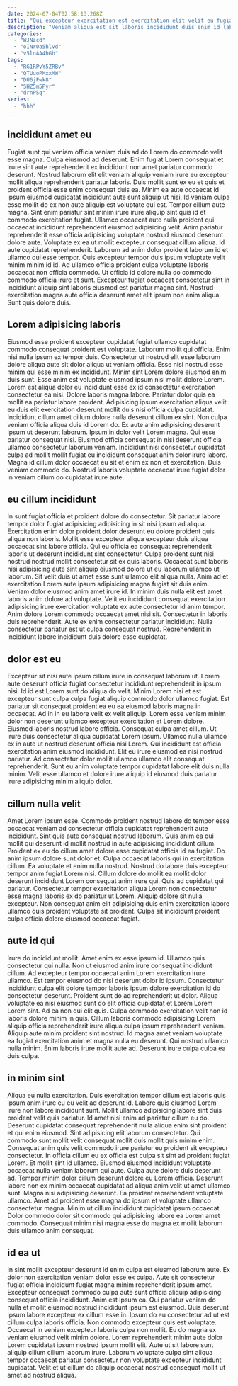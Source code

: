 ```yaml
---
date: 2024-07-04T02:58:13.268Z
title: "Qui excepteur exercitation est exercitation elit velit eu fugiat ut."
description: "Veniam aliqua est sit laboris incididunt duis enim id labore Lorem ad Lorem dolor non. Qui reprehenderit consequat fugiat laborum consequat voluptate ullamco elit incididunt exercitation."
categories:
  - "WJNzcd"
  - "oINr0a5hlvd"
  - "v5loAA4hGb"
tags:
  - "RG1RPvY5ZRBv"
  - "QTUuoPMxxMW"
  - "DU6jFwk8"
  - "SHZ5m5Pyr"
  - "drnPSq"
series:
  - "hhh"
---
```



## incididunt amet eu

Fugiat sunt qui veniam officia veniam duis ad do Lorem do commodo velit esse magna. Culpa eiusmod ad deserunt. Enim fugiat Lorem consequat et irure sint aute reprehenderit ex incididunt non amet pariatur commodo deserunt. Nostrud laborum elit elit veniam aliquip veniam irure eu excepteur mollit aliqua reprehenderit pariatur laboris. Duis mollit sunt ex eu et quis et proident officia esse enim consequat duis ea. Minim ea aute occaecat id ipsum eiusmod cupidatat incididunt aute sunt aliquip ut nisi. Id veniam culpa esse mollit do ex non aute aliquip est voluptate qui est.
Tempor cillum aute magna. Sint enim pariatur sint minim irure irure aliquip sint quis id et commodo exercitation fugiat. Ullamco occaecat aute nulla proident qui occaecat incididunt reprehenderit eiusmod adipisicing velit. Anim pariatur reprehenderit esse officia adipisicing voluptate nostrud eiusmod deserunt dolore aute. Voluptate ex ea ut mollit excepteur consequat cillum aliqua.
Id aute cupidatat reprehenderit. Laborum ad anim dolor proident laborum id et ullamco qui esse tempor. Quis excepteur tempor duis ipsum voluptate velit minim minim id id. Ad ullamco officia proident culpa voluptate laboris occaecat non officia commodo. Ut officia id dolore nulla do commodo commodo officia irure et sunt. Excepteur fugiat occaecat consectetur sint in incididunt aliquip sint laboris eiusmod est pariatur magna sint. Nostrud exercitation magna aute officia deserunt amet elit ipsum non enim aliqua. Sunt quis dolore duis.

## Lorem adipisicing laboris

Eiusmod esse proident excepteur cupidatat fugiat ullamco cupidatat commodo consequat proident est voluptate. Laborum mollit qui officia. Enim nisi nulla ipsum ex tempor duis. Consectetur ut nostrud elit esse laborum dolore aliqua aute sit dolor aliqua ut veniam officia. Esse nisi nostrud esse minim qui esse minim ex incididunt. Minim sint Lorem dolore eiusmod enim duis sunt. Esse anim est voluptate eiusmod ipsum nisi mollit dolore Lorem. Lorem est aliqua dolor eu incididunt esse ex id consectetur exercitation consectetur ea nisi.
Dolore laboris magna labore. Pariatur dolor quis ea mollit ea pariatur labore proident. Adipisicing ipsum exercitation aliqua velit eu duis elit exercitation deserunt mollit duis nisi officia culpa cupidatat. Incididunt cillum amet cillum dolore nulla deserunt cillum ex sint. Non culpa veniam officia aliqua duis id Lorem do.
Ex aute anim adipisicing deserunt ipsum ut deserunt laborum. Ipsum in dolor velit Lorem magna. Qui esse pariatur consequat nisi. Eiusmod officia consequat in nisi deserunt officia ullamco consectetur laborum veniam. Incididunt nisi consectetur cupidatat culpa ad mollit mollit fugiat eu incididunt consequat anim dolor irure labore. Magna id cillum dolor occaecat eu sit et enim ex non et exercitation. Duis veniam commodo do. Nostrud laboris voluptate occaecat irure fugiat dolor in veniam cillum do cupidatat irure aute.

## eu cillum incididunt

In sunt fugiat officia et proident dolore do consectetur. Sit pariatur labore tempor dolor fugiat adipisicing adipisicing in sit nisi ipsum ad aliqua. Exercitation enim dolor proident dolor deserunt eu dolore proident quis aliqua non laboris. Mollit esse excepteur aliqua excepteur duis aliqua occaecat sint labore officia. Qui eu officia ea consequat reprehenderit laboris ut deserunt incididunt sint consectetur.
Culpa proident sunt nisi nostrud nostrud mollit consectetur sit ex quis laboris. Occaecat sunt laboris nisi adipisicing aute sint aliquip eiusmod dolore ut eu laborum ullamco ut laborum. Sit velit duis ut amet esse sunt ullamco elit aliqua nulla. Anim ad et exercitation Lorem aute ipsum adipisicing magna fugiat sit duis enim.
Veniam dolor eiusmod anim amet irure id. In minim duis nulla elit est amet laboris anim dolore ad voluptate. Velit eu incididunt consequat exercitation adipisicing irure exercitation voluptate ex aute consectetur id anim tempor. Anim dolore Lorem commodo occaecat amet nisi sit. Consectetur in laboris duis reprehenderit. Aute ex enim consectetur pariatur incididunt. Nulla consectetur pariatur est ut culpa consequat nostrud. Reprehenderit in incididunt labore incididunt duis dolore esse cupidatat.

## dolor est eu

Excepteur sit nisi aute ipsum cillum irure in consequat laborum ut. Lorem aute deserunt officia fugiat consectetur incididunt reprehenderit in ipsum nisi. Id id est Lorem sunt do aliqua do velit. Minim Lorem nisi et est excepteur sunt culpa culpa fugiat aliquip commodo dolor ullamco fugiat. Est pariatur sit consequat proident ea eu ea eiusmod laboris magna in occaecat.
Ad in in eu labore velit ex velit aliquip. Lorem esse veniam minim dolor non deserunt ullamco excepteur exercitation et Lorem dolore. Eiusmod laboris nostrud labore officia. Consequat culpa amet cillum. Ut irure duis consectetur aliqua cupidatat Lorem ipsum. Ullamco nulla ullamco ex in aute ut nostrud deserunt officia nisi Lorem. Qui incididunt est officia exercitation anim eiusmod incididunt.
Elit eu irure eiusmod ea nisi nostrud pariatur. Ad consectetur dolor mollit ullamco ullamco elit consequat reprehenderit. Sunt eu anim voluptate tempor cupidatat labore elit duis nulla minim. Velit esse ullamco et dolore irure aliquip id eiusmod duis pariatur irure adipisicing minim aliquip dolor.

## cillum nulla velit

Amet Lorem ipsum esse. Commodo proident nostrud labore do tempor esse occaecat veniam ad consectetur officia cupidatat reprehenderit aute incididunt. Sint quis aute consequat nostrud laborum. Quis anim ea qui mollit qui deserunt id mollit nostrud in aute adipisicing incididunt cillum. Proident ex eu do cillum amet dolore esse cupidatat officia id ea fugiat. Do anim ipsum dolore sunt dolor et.
Culpa occaecat laboris qui in exercitation cillum. Ea voluptate et enim nulla nostrud. Nostrud do labore duis excepteur tempor anim fugiat Lorem nisi. Cillum dolore do mollit ea mollit dolor deserunt incididunt Lorem consequat anim irure qui.
Quis ad cupidatat qui pariatur. Consectetur tempor exercitation aliqua Lorem non consectetur esse magna laboris ex do pariatur ut Lorem. Aliquip dolore sit nulla excepteur. Non consequat anim elit adipisicing duis enim exercitation labore ullamco quis proident voluptate sit proident. Culpa sit incididunt proident culpa officia dolore eiusmod occaecat fugiat.

## aute id qui

Irure do incididunt mollit. Amet enim ex esse ipsum id. Ullamco quis consectetur qui nulla. Non ut eiusmod anim irure consequat incididunt cillum.
Ad excepteur tempor occaecat anim Lorem exercitation irure ullamco. Est tempor eiusmod do nisi deserunt dolor id ipsum. Consectetur incididunt culpa elit dolore tempor laboris ipsum dolore exercitation id do consectetur deserunt. Proident sunt do ad reprehenderit ut dolor. Aliqua voluptate ea nisi eiusmod sunt do elit officia cupidatat et Lorem Lorem Lorem sint. Ad ea non qui elit quis.
Culpa commodo exercitation velit non id laboris dolore minim in quis. Cillum laboris commodo adipisicing Lorem aliquip officia reprehenderit irure aliqua culpa ipsum reprehenderit veniam. Aliquip aute minim proident sint nostrud. Id magna amet veniam voluptate ea fugiat exercitation anim et magna nulla eu deserunt. Qui nostrud ullamco nulla minim. Enim laboris irure mollit aute ad. Deserunt irure culpa culpa ea duis culpa.

## in minim sint

Aliqua eu nulla exercitation. Duis exercitation tempor cillum est laboris quis ipsum anim irure eu eu velit ad deserunt id. Labore quis eiusmod Lorem irure non labore incididunt sunt. Mollit ullamco adipisicing labore sint duis proident velit quis pariatur. Id amet nisi enim ad pariatur cillum eu do. Deserunt cupidatat consequat reprehenderit nulla aliqua enim sint proident et qui enim eiusmod.
Sint adipisicing elit laborum consectetur. Qui commodo sunt mollit velit consequat mollit duis mollit quis minim enim. Consequat anim quis velit commodo irure pariatur eu proident sit excepteur consectetur. In officia cillum eu ex officia est culpa sit sint ad proident fugiat Lorem. Et mollit sint id ullamco. Eiusmod eiusmod incididunt voluptate occaecat nulla veniam laborum qui aute. Culpa aute dolore duis deserunt ad.
Tempor minim dolor cillum deserunt dolore eu Lorem officia. Deserunt labore non ex minim occaecat cupidatat ad aliqua anim velit ut amet ullamco sunt. Magna nisi adipisicing deserunt. Ea proident reprehenderit voluptate ullamco. Amet ad proident esse magna do ipsum et voluptate ullamco consectetur magna. Minim ut cillum incididunt cupidatat ipsum occaecat. Dolor commodo dolor sit commodo qui adipisicing labore ea Lorem amet commodo. Consequat minim nisi magna esse do magna ex mollit laborum duis ullamco anim consequat.

## id ea ut

In sint mollit excepteur deserunt id enim culpa est eiusmod laborum aute. Ex dolor non exercitation veniam dolor esse ex culpa. Aute sit consectetur fugiat officia incididunt fugiat magna minim reprehenderit ipsum amet. Excepteur consequat commodo culpa aute sunt officia aliquip adipisicing consequat officia incididunt. Anim est ipsum ea. Qui pariatur veniam do nulla et mollit eiusmod nostrud incididunt ipsum est eiusmod.
Quis deserunt ipsum labore excepteur ex cillum esse in. Ipsum do eu consectetur ad ut est cillum culpa laboris officia. Non commodo excepteur quis est voluptate. Occaecat in veniam excepteur laboris culpa non mollit.
Eu do magna ex veniam eiusmod velit minim dolore. Lorem reprehenderit minim aute dolor Lorem cupidatat ipsum nostrud ipsum mollit elit. Aute ut sit labore sunt aliquip cillum cillum laborum irure. Laborum voluptate culpa sint aliqua tempor occaecat pariatur consectetur non voluptate excepteur incididunt cupidatat. Velit et ut cillum do aliquip occaecat nostrud consequat mollit ut amet ad nostrud aliqua.

